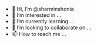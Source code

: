- 👋 Hi, I’m @sharminshonia
- 👀 I’m interested in ...
- 🌱 I’m currently learning ...
- 💞️ I’m looking to collaborate on ...
- 📫 How to reach me ...

<!---
sharminshonia/sharminshonia is a ✨ special ✨ repository because its `README.md` (this file) appears on your GitHub profile.
You can click the Preview link to take a look at your changes.
--->
